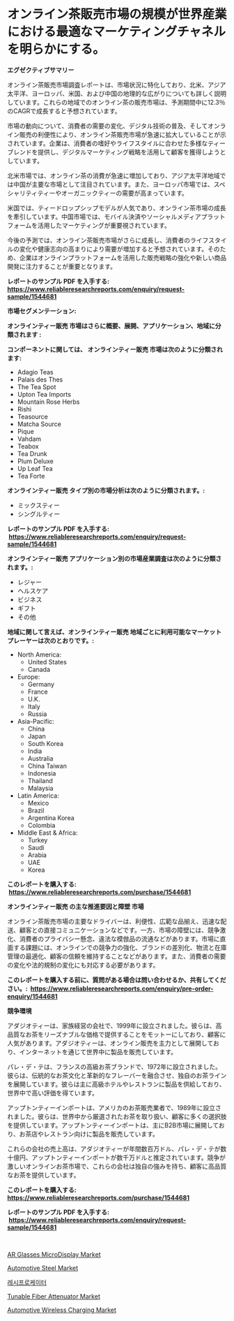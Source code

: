 <p><h1>オンライン茶販売市場の規模が世界産業における最適なマーケティングチャネルを明らかにする。</h1></p><p><strong>エグゼクティブサマリー</strong></p>
<p><p>オンライン茶販売市場調査レポートは、市場状況に特化しており、北米、アジア太平洋、ヨーロッパ、米国、および中国の地理的な広がりについても詳しく説明しています。これらの地域でのオンライン茶の販売市場は、予測期間中に12.3％のCAGRで成長すると予想されています。</p><p>市場の動向について、消費者の需要の変化、デジタル技術の普及、そしてオンライン販売の利便性により、オンライン茶販売市場が急速に拡大していることが示されています。企業は、消費者の嗜好やライフスタイルに合わせた多様なティーブレンドを提供し、デジタルマーケティング戦略を活用して顧客を獲得しようとしています。</p><p>北米市場では、オンライン茶の消費が急速に増加しており、アジア太平洋地域では中国が主要な市場として注目されています。また、ヨーロッパ市場では、スペシャリティティーやオーガニックティーの需要が高まっています。</p><p>米国では、ティードロップシップモデルが人気であり、オンライン茶市場の成長を牽引しています。中国市場では、モバイル決済やソーシャルメディアプラットフォームを活用したマーケティングが重要視されています。</p><p>今後の予測では、オンライン茶販売市場がさらに成長し、消費者のライフスタイルの変化や健康志向の高まりにより需要が増加すると予想されています。そのため、企業はオンラインプラットフォームを活用した販売戦略の強化や新しい商品開発に注力することが重要となります。</p></p>
<p><strong>レポートのサンプル PDF を入手する: <a href="https://www.reliableresearchreports.com/enquiry/request-sample/1544681">https://www.reliableresearchreports.com/enquiry/request-sample/1544681</a></strong></p>
<p><strong>市場セグメンテーション:</strong></p>
<p><strong> オンラインティー販売 市場はさらに概要、展開、アプリケーション、地域に分類されます :</strong></p>
<p><strong>コンポーネントに関しては、 オンラインティー販売 市場は次のように分類されます: &nbsp;</strong></p>
<p><ul><li>Adagio Teas</li><li>Palais des Thes</li><li>The Tea Spot</li><li>Upton Tea Imports</li><li>Mountain Rose Herbs</li><li>Rishi</li><li>Teasource</li><li>Matcha Source</li><li>Pique</li><li>Vahdam</li><li>Teabox</li><li>Tea Drunk</li><li>Plum Deluxe</li><li>Up Leaf Tea</li><li>Tea Forte</li></ul></p>
<p><strong> オンラインティー販売 タイプ別の市場分析は次のように分類されます。:</strong></p>
<p><ul><li>ミックスティー</li><li>シングルティー</li></ul></p>
<p><strong>レポートのサンプル PDF を入手する: &nbsp;<a href="https://www.reliableresearchreports.com/enquiry/request-sample/1544681">https://www.reliableresearchreports.com/enquiry/request-sample/1544681</a></strong></p>
<p><strong> オンラインティー販売 アプリケーション別の市場産業調査は次のように分類されます。:</strong></p>
<p><ul><li>レジャー</li><li>ヘルスケア</li><li>ビジネス</li><li>ギフト</li><li>その他</li></ul></p>
<p><strong>地域に関して言えば、オンラインティー販売 地域ごとに利用可能なマーケットプレーヤーは次のとおりです。:</strong></p>
<p><ul>
    <li>
        North America:
        <ul>
            <li>United States</li>
            <li>Canada</li>
        </ul>
    </li>
    <li>
        Europe:
        <ul>
            <li>Germany</li>
            <li>France</li>
            <li>U.K.</li>
            <li>Italy</li>
            <li>Russia</li>
        </ul>
    </li>
    <li>
        Asia-Pacific:
        <ul>
            <li>China</li>
            <li>Japan</li>
            <li>South Korea</li>
            <li>India</li>
            <li>Australia</li>
            <li>China Taiwan</li>
            <li>Indonesia</li>
            <li>Thailand</li>
            <li>Malaysia</li>
        </ul>
    </li>
    <li>
        Latin America:
        <ul>
            <li>Mexico</li>
            <li>Brazil</li>
            <li>Argentina Korea</li>
            <li>Colombia</li>
        </ul>
    </li>
    <li>
        Middle East & Africa:
        <ul>
            <li>Turkey</li>
            <li>Saudi</li>
            <li>Arabia</li>
            <li>UAE</li>
            <li>Korea</li>
        </ul>
    </li>
    </ul></p>
<p><strong>このレポートを購入する: &nbsp;<a href="https://www.reliableresearchreports.com/purchase/1544681">https://www.reliableresearchreports.com/purchase/1544681</a></strong></p>
<p><strong>オンラインティー販売 の主な推進要因と障壁 市場</strong></p>
<p><p>オンライン茶販売市場の主要なドライバーは、利便性、広範な品揃え、迅速な配送、顧客との直接コミュニケーションなどです。一方、市場の障壁には、競争激化、消費者のプライバシー懸念、違法な模倣品の流通などがあります。市場に直面する課題には、オンラインでの競争力の強化、ブランドの差別化、物流と在庫管理の最適化、顧客の信頼を維持することなどがあります。また、消費者の需要の変化や法的規制の変化にも対応する必要があります。</p></p>
<p><strong>このレポートを購入する前に、質問がある場合は問い合わせるか、共有してください。:&nbsp; <a href="https://www.reliableresearchreports.com/enquiry/pre-order-enquiry/1544681">https://www.reliableresearchreports.com/enquiry/pre-order-enquiry/1544681</a></strong></p>
<p><strong>競争環境</strong></p>
<p><p>アダジオティーは、家族経営の会社で、1999年に設立されました。彼らは、高品質なお茶をリーズナブルな価格で提供することをモットーにしており、顧客に人気があります。アダジオティーは、オンライン販売を主力として展開しており、インターネットを通じて世界中に製品を販売しています。</p><p>パレ・デ・テは、フランスの高級お茶ブランドで、1972年に設立されました。彼らは、伝統的なお茶文化と革新的なフレーバーを融合させ、独自のお茶ラインを展開しています。彼らは主に高級ホテルやレストランに製品を供給しており、世界中で高い評価を得ています。</p><p>アップトンティーインポートは、アメリカのお茶販売業者で、1989年に設立されました。彼らは、世界中から厳選されたお茶を取り扱い、顧客に多くの選択肢を提供しています。アップトンティーインポートは、主にB2B市場に展開しており、お茶店やレストラン向けに製品を販売しています。</p><p>これらの会社の売上高は、アダジオティーが年間数百万ドル、パレ・デ・テが数十億円、アップトンティーインポートが数千万ドルと推定されています。競争が激しいオンラインお茶市場で、これらの会社は独自の強みを持ち、顧客に高品質なお茶を提供しています。</p></p>
<p><strong>このレポートを購入する: &nbsp; <a href="https://www.reliableresearchreports.com/purchase/1544681">https://www.reliableresearchreports.com/purchase/1544681</a></strong></p>
<p><strong>レポートのサンプル PDF を入手する: &nbsp;<a href="https://www.reliableresearchreports.com/enquiry/request-sample/1544681">https://www.reliableresearchreports.com/enquiry/request-sample/1544681</a></strong><strong></strong></p>
<p>&nbsp;</p>
<p><p><a href="https://github.com/prosalinda88/Market-Research-Report-List-3/blob/main/ar-glasses-microdisplay-market.md">AR Glasses MicroDisplay Market</a></p><p><a href="https://issuu.com/reportprime-2/docs/automotive-steel-market-size-2030.pptx">Automotive Steel Market</a></p><p><a href="https://medium.com/@jerrodhilll68/%EC%83%81%ED%98%B8-%EC%A0%80%ED%95%B4%EC%9E%90-%EC%8B%9C%EC%9E%A5-%EC%A1%B0%EC%82%AC-%EB%B3%B4%EA%B3%A0%EC%84%9C-%EA%B7%B8-%EC%97%AD%EC%82%AC-%EB%B0%8F-2031%EB%85%84%EA%B9%8C%EC%A7%80%EC%9D%98-%EC%98%88%EC%B8%A1-9ce1d4220f22">레시프로케이터</a></p><p><a href="https://github.com/globismark/Market-Research-Report-List-2/blob/main/tunable-fiber-attenuator-market.md">Tunable Fiber Attenuator Market</a></p><p><a href="https://issuu.com/reportprime-2/docs/automotive-wireless-charging-market-size-2030.pptx">Automotive Wireless Charging Market</a></p></p>